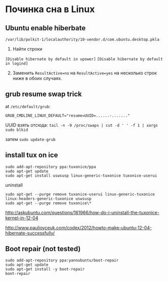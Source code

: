 Починка сна в Linux
===================

## Ubuntu enable hiberbate

`/var/lib/polkit-1/localauthority/10-vendor.d/com.ubuntu.desktop.pkla`

1) Найти строки

`[Disable hibernate by default in upower]`
`[Disable hibernate by default in logind]`

2) Заменить `ResultActive=no` на `ResultActive=yes` на несколько строк ниже в обоих случаях.

## grub resume swap trick

at `/etc/default/grub`:

```
GRUB_CMDLINE_LINUX_DEFAULT="resume=UUID=......-......."
```

UUID взять отсюда: `tail -n -9 /proc/swaps | cut -d ' ' -f 1 | xargs sudo blkid`

затем `sudo update-grub`

## install tux on ice

```
sudo add-apt-repository ppa:tuxonice/ppa
sudo apt-get update
sudo apt-get install uswsusp linux-generic-tuxonice tuxonice-userui
```

uninstall

```
sudo apt-get --purge remove tuxonice-userui linux-generic-tuxonice linux-headers-generic-tuxonice uswsusp
sudo apt-get --purge remove tuxonice\*
```

http://askubuntu.com/questions/161966/how-do-i-uninstall-the-tuxonice-kernel-in-12-04

http://www.pauljoyceuk.com/codex/2012/howto-make-ubuntu-12-04-hibernate-successfully/

Boot repair (not tested)
------------------------

```
sudo add-apt-repository ppa:yannubuntu/boot-repair
sudo apt-get update
sudo apt-get install -y boot-repair
boot-repair
```